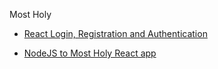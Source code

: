 Most Holy

+ [React Login, Registration and Authentication](https://www.youtube.com/playlist?list=PL0Zuz27SZ-6PRCpm9clX0WiBEMB70FWwd)

+ [NodeJS to Most Holy React app](https://www.youtube.com/watch?v=f2EqECiTBL8)

